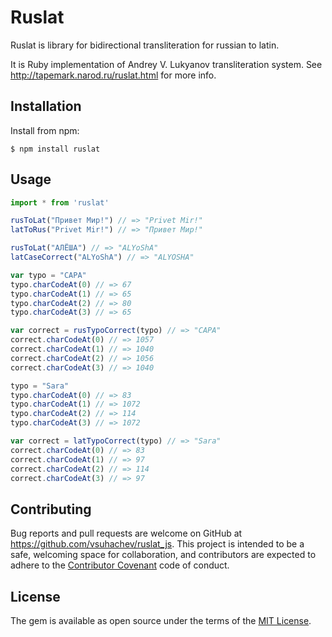 # Ruslat

Ruslat is library for bidirectional transliteration for russian to latin.

It is Ruby implementation of Andrey V. Lukyanov transliteration system.
See <http://tapemark.narod.ru/ruslat.html> for more info.

## Installation

Install from npm:

    $ npm install ruslat

## Usage

```js
import * from 'ruslat'

rusToLat("Привет Мир!") // => "Privet Mir!"
latToRus("Privet Mir!") // => "Привет Мир!"

rusToLat("АЛЁША") // => "ALYoShA"
latCaseCorrect("ALYoShA") // => "ALYOSHA"

var typo = "CAPA"
typo.charCodeAt(0) // => 67
typo.charCodeAt(1) // => 65
typo.charCodeAt(2) // => 80
typo.charCodeAt(3) // => 65

var correct = rusTypoCorrect(typo) // => "САРА"
correct.charCodeAt(0) // => 1057
correct.charCodeAt(1) // => 1040
correct.charCodeAt(2) // => 1056
correct.charCodeAt(3) // => 1040

typo = "Sаrа"
typo.charCodeAt(0) // => 83
typo.charCodeAt(1) // => 1072
typo.charCodeAt(2) // => 114
typo.charCodeAt(3) // => 1072

var correct = latTypoCorrect(typo) // => "Sara"
correct.charCodeAt(0) // => 83
correct.charCodeAt(1) // => 97
correct.charCodeAt(2) // => 114
correct.charCodeAt(3) // => 97
```

## Contributing

Bug reports and pull requests are welcome on GitHub at
<https://github.com/vsuhachev/ruslat_js>. This
project is intended to be a safe, welcoming space for collaboration, and
contributors are expected to adhere to the
[Contributor Covenant](http://contributor-covenant.org) code of conduct.


## License

The gem is available as open source under the terms of the
[MIT License](http://opensource.org/licenses/MIT).
